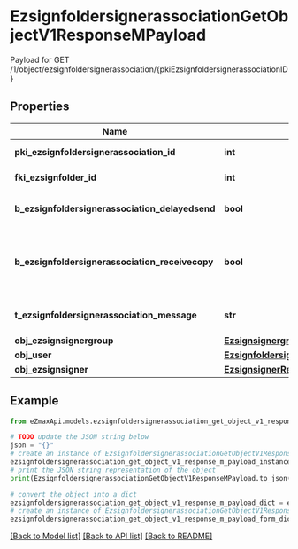 # EzsignfoldersignerassociationGetObjectV1ResponseMPayload

Payload for GET /1/object/ezsignfoldersignerassociation/{pkiEzsignfoldersignerassociationID}

## Properties

Name | Type | Description | Notes
------------ | ------------- | ------------- | -------------
**pki_ezsignfoldersignerassociation_id** | **int** | The unique ID of the Ezsignfoldersignerassociation | 
**fki_ezsignfolder_id** | **int** | The unique ID of the Ezsignfolder | 
**b_ezsignfoldersignerassociation_delayedsend** | **bool** | If this flag is true the signatory is part of a delayed send. | 
**b_ezsignfoldersignerassociation_receivecopy** | **bool** | If this flag is true. The signatory will receive a copy of every signed Ezsigndocument even if it ain&#39;t required to sign the document. | 
**t_ezsignfoldersignerassociation_message** | **str** | A custom text message that will be added to the email sent. | 
**obj_ezsignsignergroup** | [**EzsignsignergroupResponseCompound**](EzsignsignergroupResponseCompound.md) |  | [optional] 
**obj_user** | [**EzsignfoldersignerassociationResponseCompoundUser**](EzsignfoldersignerassociationResponseCompoundUser.md) |  | [optional] 
**obj_ezsignsigner** | [**EzsignsignerResponseCompound**](EzsignsignerResponseCompound.md) |  | [optional] 

## Example

```python
from eZmaxApi.models.ezsignfoldersignerassociation_get_object_v1_response_m_payload import EzsignfoldersignerassociationGetObjectV1ResponseMPayload

# TODO update the JSON string below
json = "{}"
# create an instance of EzsignfoldersignerassociationGetObjectV1ResponseMPayload from a JSON string
ezsignfoldersignerassociation_get_object_v1_response_m_payload_instance = EzsignfoldersignerassociationGetObjectV1ResponseMPayload.from_json(json)
# print the JSON string representation of the object
print(EzsignfoldersignerassociationGetObjectV1ResponseMPayload.to_json())

# convert the object into a dict
ezsignfoldersignerassociation_get_object_v1_response_m_payload_dict = ezsignfoldersignerassociation_get_object_v1_response_m_payload_instance.to_dict()
# create an instance of EzsignfoldersignerassociationGetObjectV1ResponseMPayload from a dict
ezsignfoldersignerassociation_get_object_v1_response_m_payload_form_dict = ezsignfoldersignerassociation_get_object_v1_response_m_payload.from_dict(ezsignfoldersignerassociation_get_object_v1_response_m_payload_dict)
```
[[Back to Model list]](../README.md#documentation-for-models) [[Back to API list]](../README.md#documentation-for-api-endpoints) [[Back to README]](../README.md)


